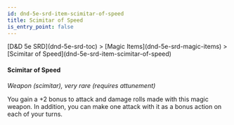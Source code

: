 ```yaml
---
id: dnd-5e-srd-item-scimitar-of-speed
title: Scimitar of Speed
is_entry_point: false
---
```


<breadcrumb>
[D&D 5e SRD](dnd-5e-srd-toc) >  [Magic Items](dnd-5e-srd-magic-items) > [Scimitar of Speed](dnd-5e-srd-item-scimitar-of-speed)
</breadcrumb>

#### Scimitar of Speed

*Weapon (scimitar), very rare (requires attunement)*

You gain a +2 bonus to attack and damage rolls made with this magic weapon. In addition, you can make one attack with it as a bonus action on each of your turns.

